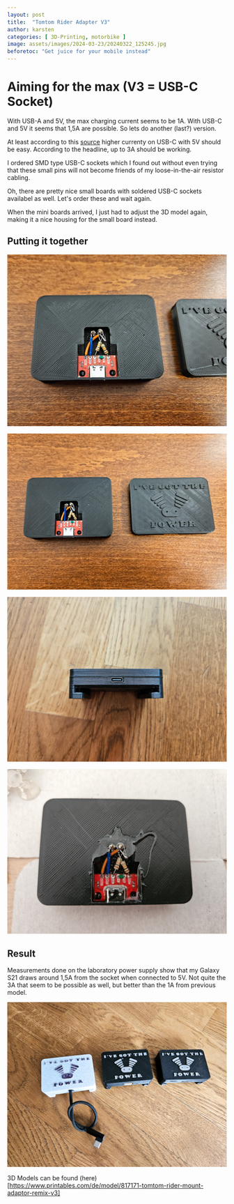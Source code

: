 ```yaml
---
layout: post
title:  "Tomtom Rider Adapter V3"
author: karsten
categories: [ 3D-Printing, motorbike ]
image: assets/images/2024-03-23/20240322_125245.jpg
beforetoc: "Get juice for your mobile instead"
---
```


# Aiming for the max (V3 =  USB-C Socket)

With USB-A and 5V, the max charging current seems to be 1A.
With USB-C and 5V it seems that 1,5A are possible. So lets do another (last?) version.

At least according to this [source](https://forum.digikey.com/t/simple-way-to-use-usb-type-c-to-get-5v-at-up-to-3a-15w/7016/33) higher currenty on USB-C with 5V should be easy. According to the headline, up to 3A should be working.

I ordered SMD type USB-C sockets which I found out without even trying that these small pins will not become friends of my loose-in-the-air resistor cabling.

Oh, there are pretty nice small boards with soldered USB-C sockets availabel as well.
Let's order these and wait again.

When the mini boards arrived, I just had to adjust the 3D model again, making it a nice housing for the small board instead.

## Putting it together

![The board fits nicely into the bottom part](/assets/images/2024-03-23/20240321_231059.jpg)

![I decreased the height of the top part to save on printing time](/assets/images/2024-03-23/20240321_231104.jpg)

![The USB-C port seen from the side](/assets/images/2024-03-23/20240322_091409.jpg)

![Fixing everything with some two-component glue](/assets/images/2024-03-23/20240322_103936.jpg)


## Result

Measurements done on the laboratory power supply show that my Galaxy S21 draws around 1,5A from the socket when connected to 5V. Not quite the 3A that seem to be possible as well, but better than the 1A from previous model.

![All three versions of the design next to each other](/assets/images/2024-03-23/20240322_125245.jpg)

3D Models can be found (here)[https://www.printables.com/de/model/817171-tomtom-rider-mount-adaptor-remix-v3]